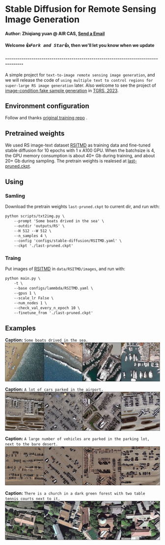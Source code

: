 # Stable Diffusion for Remote Sensing Image Generation

#### Author: Zhiqiang yuan @ AIR CAS,  [Send a Email](yuan_zhi_qiang@sina.cn)
#### Welcome :+1:_<big>`Fork and Star`</big>_:+1:, then we'll let you know when we update
#### -------------------------------------------------------------------------------------

A simple project for `text-to-image remote sensing image generation`,
and we will release the code of `using multiple text to control regions for super-large RS image generation` later.
Also welcome to see the project of [image-condition fake sample generation](https://github.com/xiaoyuan1996/Controllable-Fake-Sample-Generation-for-RS) in [TGRS, 2023](https://ieeexplore.ieee.org/abstract/document/10105619/).

##  Environment configuration

Follow and thanks [original training repo](https://github.com/justinpinkney/stable-diffusion.git) .


## Pretrained weights

We used RS image-text dataset [RSITMD](https://github.com/xiaoyuan1996/AMFMN) as training data and fine-tuned stable diffusion for 10 epochs with 1 x A100 GPU.
When the batchsize is 4, the GPU memory consumption is about 40+ Gb during training, and about 20+ Gb during sampling.
The pretrain weights is realesed at [last-pruned.ckpt](https://drive.google.com/drive/folders/10vK3eNpIw7H3lxxZbB7NF2IZktGt95As?usp=sharing).

## Using

### Samling
Download the pretrain weights `last-pruned.ckpt` to current dir, and run with:
```commandline
python scripts/txt2img.py \
    --prompt 'Some boats drived in the sea' \
    --outdir 'outputs/RS' \
    --H 512 --W 512 \
    --n_samples 4 \
    --config 'configs/stable-diffusion/RSITMD.yaml' \
    --ckpt './last-pruned.ckpt'
```

### Traing
Put images of [RSITMD](https://github.com/xiaoyuan1996/AMFMN) in `data/RSITMD/images`, and run with:
```commandline
python main.py \
    -t \
    --base configs/lammbda/RSITMD.yaml \
    --gpus 1 \
    --scale_lr False \
    --num_nodes 1 \
    --check_val_every_n_epoch 10 \
    --finetune_from './last-pruned.ckpt'
```


## Examples
**Caption:** `Some boats drived in the sea.`
![./assets/shows1.png](./assets/shows1.png)

**Caption:** `A lot of cars parked in the airport.`
![./assets/shows2.png](./assets/shows2.png)

**Caption:** `A large number of vehicles are parked in the parking lot, next to the bare desert.`
![./assets/shows3.png](./assets/shows3.png)

**Caption:** `There is a church in a dark green forest with two table tennis courts next to it.`
![./assets/shows4.png](./assets/shows4.png)
